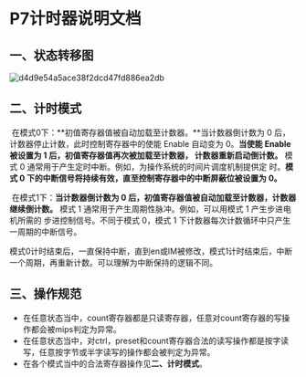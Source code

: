 # P7计时器说明文档

## 一、状态转移图

![d4d9e54a5ace38f2dcd47fd886ea2db](C:\Users\alxzz\Desktop\d4d9e54a5ace38f2dcd47fd886ea2db.png)

## 二、计时模式

​		在模式0下：**初值寄存器值被自动加载至计数器。**当计数器倒计数为 0 后，计数器停止计数，此时控制寄存器中的使能 Enable 自动变为 0。**当使能 Enable 被设置为 1 后，初值寄存器值再次被加载至计数器， 计数器重新启动倒计数。** 模式 0 通常用于产生定时中断。例如，为操作系统的时间片调度机制提供定 时。**模式 0 下的中断信号将持续有效，直至控制寄存器中的中断屏蔽位被设置为 0。**

​		在模式1下：**当计数器倒计数为 0 后，初值寄存器值被自动加载至计数器，计数器继续倒计数。** 模式 1 通常用于产生周期性脉冲。例如，可以用模式 1 产生步进电机所需的 步进控制信号。不同于模式 0，模式 1 下计数器每次计数循环中只产生一周期的中断信号。

​		 模式0计时结束后，一直保持中断，直到en或IM被修改，模式1计时结束后，中断一个周期，再重新计数。可以理解为中断保持的逻辑不同。

## 三、操作规范

-   在任意状态当中，count寄存器都是只读寄存器，任意对count寄存器的写操作都会被mips判定为异常。
-   在任意状态当中，对ctrl，preset和count寄存器合法的读写操作都是按字读写，任意按字节或半字读写的操作都会被判定为异常。
-   在各个模式当中的合法寄存器操作见**二、计时模式**。
